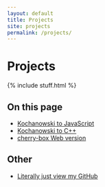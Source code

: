 ```yaml
---
layout: default
title: Projects
site: projects
permalink: /projects/
---
```


# Projects

{% include stuff.html %}

## On this page

- [Kochanowski to JavaScript](/projects/kochanowski)
- [Kochanowski to C++](/projects/cpp)
- [cherry-box Web version](/projects/cherrybox)

## Other

- [Literally just view my GitHub](https://github.com/CheryX)